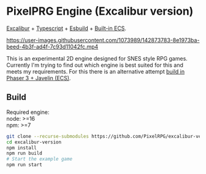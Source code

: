 # PixelPRG Engine (Excalibur version)

[Excalibur](https://excaliburjs.com/) + [Typescript](https://www.typescriptlang.org/) + [Esbuild](https://esbuild.github.io/) + [Built-in ECS](https://excaliburjs.com/docs/entity-component-system).

https://user-images.githubusercontent.com/1073989/142873783-8e1973ba-beed-4b3f-ad4f-7c93d11042fc.mp4

This is an experimental 2D engine designed for SNES style RPG games. Currently I'm trying to find out which engine is best suited for this and meets my requirements. For this there is an alternative attempt [build in Phaser 3 + Javelin (ECS)](https://github.com/PixelRPG/excalibur-version).
## Build

Required engine:  
node: >=16  
npm: >=7  

```bash
git clone --recurse-submodules https://github.com/PixelRPG/excalibur-version.git
cd excalibur-version
npm install
npm run build
# Start the example game
npm run start
```
